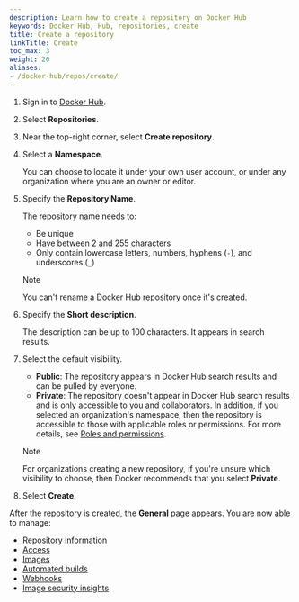 ```yaml
---
description: Learn how to create a repository on Docker Hub
keywords: Docker Hub, Hub, repositories, create
title: Create a repository
linkTitle: Create
toc_max: 3
weight: 20
aliases:
- /docker-hub/repos/create/
---
```


1. Sign in to [Docker Hub](https://hub.docker.com).
2. Select **Repositories**.
3. Near the top-right corner, select **Create repository**.
4. Select a **Namespace**.

   You can choose to locate it under your own user account, or under any
   organization where you are an owner or editor.

5. Specify the **Repository Name**.

   The repository name needs to:
    - Be unique
    - Have between 2 and 255 characters
    - Only contain lowercase letters, numbers, hyphens (`-`), and underscores
      (`_`)

   > [!NOTE]
   >
   > You can't rename a Docker Hub repository once it's created.

6. Specify the **Short description**.

   The description can be up to 100 characters. It appears in search results.

7. Select the default visibility.

   - **Public**: The repository appears in Docker Hub search results and can be
     pulled by everyone.
   - **Private**: The repository doesn't appear in Docker Hub search results and
     is only accessible to you and collaborators. In addition, if you selected
     an organization's namespace, then the repository is accessible to those
     with applicable roles or permissions. For more details, see [Roles and
     permissions](../../security/for-admins/roles-and-permissions.md).

   > [!NOTE]
   >
   > For organizations creating a new repository, if you're unsure which
   > visibility to choose, then Docker recommends that you select **Private**.

8. Select **Create**.

After the repository is created, the **General** page appears. You are now able to manage:

- [Repository information](./manage/information.md)
- [Access](./manage/access.md)
- [Images](./manage/hub-images/_index.md)
- [Automated builds](./manage/builds/_index.md)
- [Webhooks](./manage/webhooks.md)
- [Image security insights](./manage/vulnerability-scanning.md)
